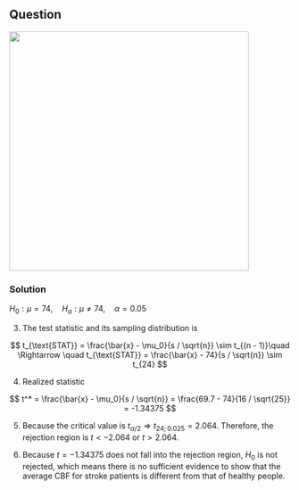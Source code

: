 ## Question
<img width="429" src="https://github.com/user-attachments/assets/b2fa222c-2db5-449e-8a82-f97fbf703569">

### Solution
$H_0:\mu = 74, \quad H_a: \mu \neq 74, \quad \alpha=0.05$
  
3. The test statistic and its sampling distribution is  

$$
t_{\text{STAT}} = \frac{\bar{x} - \mu_0}{s / \sqrt{n}} \sim t_{(n - 1)}\quad \Rightarrow \quad t_{\text{STAT}} = \frac{\bar{x} - 74}{s / \sqrt{n}} \sim t_{24}
$$
     
4. Realized statistic 

$$
t^* = \frac{\bar{x} - \mu_0}{s / \sqrt{n}} = \frac{69.7 - 74}{16 / \sqrt{25}} = -1.34375
$$
     
5. Because the critical value is $t_{\alpha / 2} \Rightarrow t_{24;0.025}=2.064$. Therefore, the rejection region is $t < -2.064$ or $t > 2.064$.
     
7. Because $t = -1.34375$ does not fall into the rejection region, $H_0$ is not rejected, which means there is no sufficient evidence to show that the average CBF for stroke patients is different from that of healthy people.

